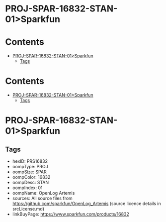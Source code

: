 
PROJ-SPAR-16832-STAN-01>Sparkfun
================================

Contents
========

* [PROJ-SPAR-16832-STAN-01>Sparkfun](#proj-spar-16832-stan-01sparkfun)
	* [Tags](#tags)

Contents
========

* [PROJ-SPAR-16832-STAN-01>Sparkfun](#proj-spar-16832-stan-01sparkfun)
	* [Tags](#tags)

# PROJ-SPAR-16832-STAN-01>Sparkfun

## Tags

- hexID: PRS16832
- oompType: PROJ
- oompSize: SPAR
- oompColor: 16832
- oompDesc: STAN
- oompIndex: 01
- oompName: OpenLog Artemis
- sources: All source files from https://github.com/sparkfun/OpenLog_Artemis (source licence details in srcLicense.md)
- linkBuyPage: https://www.sparkfun.com/products/16832
